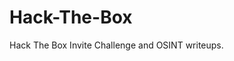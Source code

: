 <meta name="google-site-verification" content="UmNqmpngPOtESJ3vy4nn1YGC3t4QrJaiRpEfOfuudrM" />
<h1>Hack-The-Box</h1>

Hack The Box Invite Challenge and OSINT writeups.
